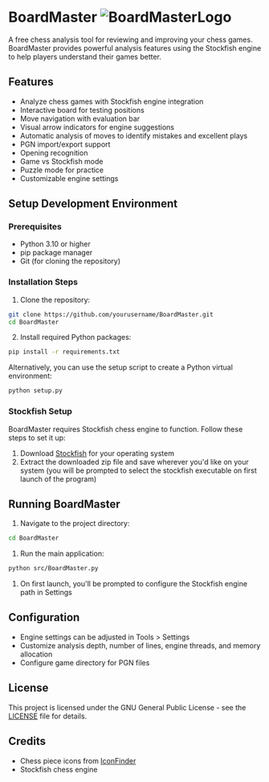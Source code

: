 # BoardMaster ![BoardMasterLogo](./img/king.ico)

A free chess analysis tool for reviewing and improving your chess games. BoardMaster provides powerful analysis features using the Stockfish engine to help players understand their games better.

## Features

- Analyze chess games with Stockfish engine integration
- Interactive board for testing positions
- Move navigation with evaluation bar
- Visual arrow indicators for engine suggestions
- Automatic analysis of moves to identify mistakes and excellent plays
- PGN import/export support
- Opening recognition
- Game vs Stockfish mode
- Puzzle mode for practice
- Customizable engine settings

## Setup Development Environment

### Prerequisites

- Python 3.10 or higher
- pip package manager
- Git (for cloning the repository)

### Installation Steps

1. Clone the repository:
```sh
git clone https://github.com/yourusername/BoardMaster.git
cd BoardMaster
```

2. Install required Python packages:
```sh
pip install -r requirements.txt
```

Alternatively, you can use the setup script to create a Python virtual environment:
```sh
python setup.py
```

### Stockfish Setup

BoardMaster requires Stockfish chess engine to function. Follow these steps to set it up:

1. Download [Stockfish](https://stockfishchess.org/download/) for your operating system
2. Extract the downloaded zip file and save wherever you'd like on your system (you will be prompted to select the stockfish executable on first launch of the program)

## Running BoardMaster

1. Navigate to the project directory:
```sh
cd BoardMaster
```

1. Run the main application:
```sh
python src/BoardMaster.py
```

1. On first launch, you'll be prompted to configure the Stockfish engine path in Settings

## Configuration

- Engine settings can be adjusted in Tools > Settings
- Customize analysis depth, number of lines, engine threads, and memory allocation
- Configure game directory for PGN files

## License

This project is licensed under the GNU General Public License - see the [LICENSE](./LICENSE) file for details.

## Credits

- Chess piece icons from [IconFinder](https://www.iconfinder.com/search?q=chess+king&price=free)
- Stockfish chess engine